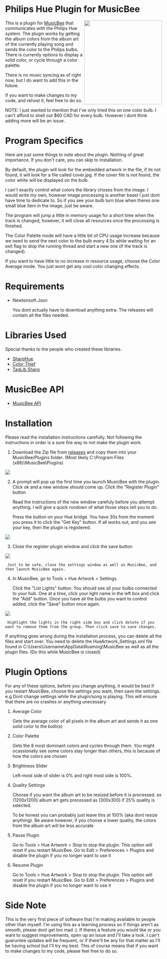 # Philips Hue Plugin for MusicBee

<p > 
<img src="https://github.com/TroyFernandes/MusicBee-Philips-Hue/blob/setup-images/Setup%20Images/example.gif" width="250" height="270" align="right">
This is a plugin for <a href="https://getmusicbee.com/">MusicBee</a> that communicates with the Philips Hue system. The plugin works by getting the album colors from the album art of the currently playing song and sends the color to the Philips bulbs. There is currently options to display a solid color, or cycle through a color palette.
</p>




There is no music syncing as of right now, but I do want to add this in the future.

If you want to make changes to my code, and rehost it, feel free to do so.

NOTE: I just wanted to mention that I've only tried this on one color bulb. I can't afford to shell out $60 CAD for every bulb. However I dont think adding more will be an issue. 

# Program Specifics

Here are just some things to note about the plugin. Nothing of great importance. If you don't care, you can skip to Installation.

By default, the plugin will look for the embedded artwork in the file, if its not found, it will look for a file called cover.jpg. If the cover file is not found, the color white will be displayed on the bulb. 

I can't exactly control what colors the library choses from the image. I would write my own, however image processing is another beast I just dont have time to dedicate to. So if you see your bulb turn blue when theres one small blue item in the image, just be aware.

The program will jump a little in memory usage for a short time when the track is changed, however, it will close all resources once the processing is finished. 

The Color Palette mode will have a little bit of CPU usage increase because we need to send the next color to the bulb every 4.5s while waiting for an exit flag to stop the running thread and start a new one (if the track is changed).

If you want to have little to no increase in resource usage, choose the Color Average mode. You just wont get any cool color changing effects.

# Requirements
- Newtonsoft.Json

     You dont actually have to download anything extra. The releases will contain all the files needed. 



# Libraries Used
Special thanks to the people who created these libraries.

- [SharpHue](https://github.com/qJake/SharpHue)
- [Color Thief](https://github.com/lokesh/color-thief)
- [TagLib Sharp](https://github.com/mono/taglib-sharp)

# MusicBee API

- [MusicBee API](https://getmusicbee.com/forum/index.php?topic=1972.0)

# Installation
Please read the installation instructions carefully. Not following the instructions in order is a sure fire way to not make the plugin work. 
1) Download the Zip file from [releases](https://github.com/TroyFernandes/MusicBee-Philips-Hue/releases) and copy them into your MusicBee/Plugins folder. (Most likely C:\Program Files (x86)\MusicBee\Plugins)

![](https://github.com/TroyFernandes/MusicBee-Philips-Hue/blob/b184e55c9d2175e1fbb2d48f03de7ffa684b287c/Setup%20Images/copy%20over%20files.JPG)

2) A prompt will pop up the first time you launch MusicBee with the plugin. Click ok and a new window should come up. Click the "Register Plugin" button

     Read the instructions of the new window carefuly before you attempt anything. I will give a quick rundown of what those steps tell you to do.

     Press the button on your Hue bridge. You have 30s from the moment you press it to click the "Get Key" button. If all works out, and you see your key, then the plugin is registered.

![](https://github.com/TroyFernandes/MusicBee-Philips-Hue/blob/b184e55c9d2175e1fbb2d48f03de7ffa684b287c/Setup%20Images/register%20plugin.JPG)

3) Close the register plugin window and click the save button 

![](https://github.com/TroyFernandes/MusicBee-Philips-Hue/blob/b184e55c9d2175e1fbb2d48f03de7ffa684b287c/Setup%20Images/save%20settings.JPG)


     Just to be safe, close the settings window as well as MusicBee, and then launch MusicBee again.


4) In MusicBee, go to Tools > Hue Artwork > Settings.

     Click the "List Lights" button. You should see all your bulbs connected to your hub. One at a time, click your light name in the left box and click the "Add" button. Once you have all the bulbs you want to control added, click the "Save" button once again. 

![](https://github.com/TroyFernandes/MusicBee-Philips-Hue/blob/b184e55c9d2175e1fbb2d48f03de7ffa684b287c/Setup%20Images/list%20lights%20then%20add%20then%20save.JPG)

     Highlight the lights in the right side box and click delete if you want to remove them from the group. Then click save to save changes.
     
If anything goes wrong during the installation process, you can delete all the files and start over. You need to delete the HueArtwork_Settings.xml file found in C:\Users\Username\AppData\Roaming\MusicBee as well as all the plugin files. (Do this while MusicBee is closed)
 
# Plugin Options

For any of these options, before you change anything, it would be best if you restart MusicBee, choose the settings you want, then save the settings. e.g Dont change settings while the plugin/song is playing. This will ensure that there are no crashes or anything unecessary

1) Average Color

    Gets the average color of all pixels in the album art and sends it as one solid color to the bulb(s)
  
2) Color Palette

    Gets the 8 most dominant colors and cycles through them. You might ocassionally see some colors stay longer than others, this is because of how the colors are chosen
    
3) Brightness Slider

    Left-most side of slider is 0% and right most side is 100%. 
    
4) Quality Settings

    Choose if you want the album art to be resized before it is processed. ex (1200x1200) album art gets processed as (300x300) if 25% quality is selected. 
    
    To be honest you can probably just leave this at 100% (aka dont resize anything). Be aware however, if you choose a lower quality, the colors from the album art will be less accurate
    
5) Pause Plugin

    Go to Tools > Hue Artwork > Stop to stop the plugin. This option will reset if you restart MusicBee. Go to Edit > Preferences > Plugins and disable the plugin if you no longer want to use it
    
6) Resume Plugin

    Go to Tools > Hue Artwork > Stop to stop the plugin. This option will reset if you restart MusicBee. Go to Edit > Preferences > Plugins and disable the plugin if you no longer want to use it
    
# Side Note

This is the very first piece of software that I'm making available to people other than myself. I'm using this as a learning process so if things aren't as smooth, please dont get too mad :). If theres a feature you would like or you want to suggest improvements, open up an issue and I'll take a look. I can't guaruntee updates will be frequent, or if there'll be any for that matter as I'll be having school but I'll try my best. This of course means that if you want to make changes to my code, please feel free to do so.
